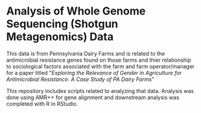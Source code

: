 # Analysis of Whole Genome Sequencing (Shotgun Metagenomics) Data

This data is from Pennsylvania Dairy Farms and is related to the antimicrobial resistance genes found on those farms and thier relationship to sociological factors associated with the farm and farm operator/manager for a paper titled "*Exploring the Relevance of Gender in Agriculture for Antimicrobial Resistance: A Case Study of PA Dairy Farms*"

This repository includes scripts related to analyzing that data. Analysis was done using AMR++ for gene alignment and downstream analysis was completed with R in RStudio. 


